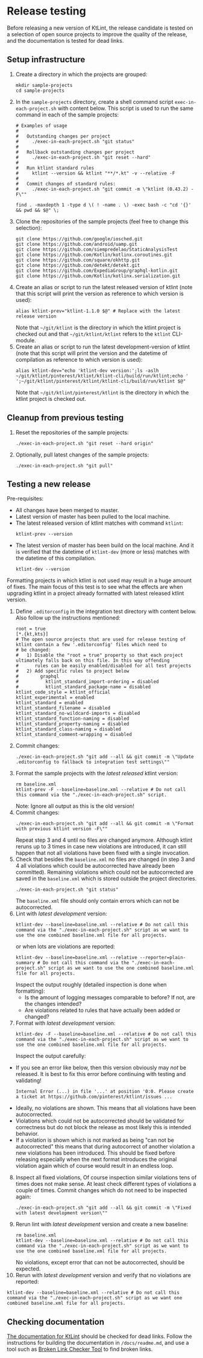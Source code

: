 # Release testing

Before releasing a new version of KtLint, the release candidate is tested on a selection of open source projects to improve the quality of the release, and the documentation is tested for dead links.

## Setup infrastructure

1. Create a directory in which the projects are grouped:
   ```shell
   mkdir sample-projects
   cd sample-projects
   ```
2. In the `sample-projects` directory, create a shell command script `exec-in-each-project.sh` with content below. This script is used to run the same command in each of the sample projects:
   ```shell
   # Examples of usage
   #
   #   Outstanding changes per project
   #     ./exec-in-each-project.sh "git status"
   #
   #   Rollback outstanding changes per project
   #     ./exec-in-each-project.sh "git reset --hard"
   #
   #   Run ktlint standard rules
   #     ktlint --version && ktlint "**/*.kt" -v --relative -F
   #
   #   Commit changes of standard rules:
   #     ./exec-in-each-project.sh "git commit -m \"ktlint (0.43.2) -F\""

   find . -maxdepth 1 -type d \( ! -name . \) -exec bash -c "cd '{}' && pwd && $@" \;
   ```
3. Clone the repositories of the sample projects (feel free to change this selection):
   ```shell
   git clone https://github.com/google/iosched.git
   git clone https://github.com/android/uamp.git
   git clone https://github.com/siempredelao/StaticAnalysisTest
   git clone https://github.com/Kotlin/kotlinx.coroutines.git
   git clone https://github.com/square/okhttp.git
   git clone https://github.com/detekt/detekt.git
   git clone https://github.com/ExpediaGroup/graphql-kotlin.git
   git clone https://github.com/Kotlin/kotlinx.serialization.git
   ```
4. Create an alias or script to run the latest released version of ktlint (note that this script will print the version as reference to which version is used):
   ```shell
   alias ktlint-prev="ktlint-1.1.0 $@" # Replace with the latest release version
   ```
   Note that `~/git/ktlint` is the directory in which the ktlint project is checked out and that `~/git/ktlint/ktlint` refers to the `ktlint` CLI-module.
5. Create an alias or script to run the latest development-version of ktlint (note that this script will print the version and the datetime of compilation as reference to which version is used):
   ```shell
   alias ktlint-dev="echo 'ktlint-dev version:';ls -aslh ~/git/ktlint/pinterest/ktlint/ktlint-cli/build/run/ktlint;echo ' ';~/git/ktlint/pinterest/ktlint/ktlint-cli/build/run/ktlint $@"
   ```
   Note that `~/git/ktlint/pinterest/ktlint` is the directory in which the ktlint project is checked out.

## Cleanup from previous testing

1. Reset the repositories of the sample projects:
   ```shell
   ./exec-in-each-project.sh "git reset --hard origin"
   ```
2. Optionally, pull latest changes of the sample projects:
   ```shell
   ./exec-in-each-project.sh "git pull"
   ```

## Testing a new release

Pre-requisites:
* All changes have been merged to master.
* Latest version of master has been pulled to the local machine.
* The latest released version of ktlint matches with command `ktlint`:
   ```shell
   ktlint-prev --version
   ```
* The latest version of master has been build on the local machine. And it is verified that the datetime of `ktlint-dev` (more or less) matches with the datetime of this compilation.
   ```shell
   ktlint-dev --version
   ```

Formatting projects in which ktlint is not used may result in a huge amount of fixes. The main focus of this test is to see what the effects are when upgrading ktlint in a project already formatted with latest released ktlint version.

1. Define `.editorconfig` in the integration test directory with content below. Also follow up the instructions mentioned:
   ```editorconfig
   root = true
   [*.{kt,kts}]
   # The open source projects that are used for release testing of ktlint contain a few '.editorconfig' files which need to
   # be changed:
   #   1) Disable the "root = true" property so that each project ultimately falls back on this file. In this way offending
   #      rules can be easily enabled/disabled for all test projects
   #   2) Add specific rules to project below
   #        graphql
   #          ktlint_standard_import-ordering = disabled
   #          ktlint_standard_package-name = disabled
   ktlint_code_style = ktlint_official
   ktlint_experimental = enabled
   ktlint_standard = enabled
   ktlint_standard_filename = disabled
   ktlint_standard_no-wildcard-imports = disabled
   ktlint_standard_function-naming = disabled
   ktlint_standard_property-naming = disabled
   ktlint_standard_class-naming = disabled
   ktlint_standard_comment-wrapping = disabled
   ```
2. Commit changes:
   ```shell
   ./exec-in-each-project.sh "git add --all && git commit -m \"Update .editorconfig to fallback to integration test settings\""
   ```
3. Format the sample projects with the *latest released* ktlint version:
   ```shell
   rm baseline.xml
   ktlint-prev -F --baseline=baseline.xml --relative # Do not call this command via the "./exec-in-each-project.sh" script.
   ```
   Note: Ignore all output as this is the old version!
4. Commit changes:
   ```shell
   ./exec-in-each-project.sh "git add --all && git commit -m \"Format with previous ktlint version -F\""
   ```
   Repeat step 3 and 4 until no files are changed anymore. Although ktlint reruns up to 3 times in case new violations are introduced, it can still happen that not all violations have been fixed with a single invocation.
5. Check that besides the `baseline.xml` no files are changed (in step 3 and 4 all violations which could be autocorrected have already been committed). Remaining violations which could not be autocorrected are saved in the `baseline.xml` which is stored outside the project directories.
   ```shell
   ./exec-in-each-project.sh "git status"
   ```
   The `baseline.xml` file should only contain errors which can not be autocorrected.
6. Lint with *latest development* version:
   ```shell
   ktlint-dev --baseline=baseline.xml --relative # Do not call this command via the "./exec-in-each-project.sh" script as we want to use the one combined baseline.xml file for all projects.
   ```
   or when lots are violations are reported:
   ```shell
   ktlint-dev --baseline=baseline.xml --relative --reporter=plain-summary # Do not call this command via the "./exec-in-each-project.sh" script as we want to use the one combined baseline.xml file for all projects.
   ```
   Inspect the output roughly (detailed inspection is done when formatting):
   * Is the amount of logging messages comparable to before? If not, are the changes intended?
   * Are violations related to rules that have actually been added or changed?
7. Format with *latest development* version:
   ```shell
   ktlint-dev -F --baseline=baseline.xml --relative # Do not call this command via the "./exec-in-each-project.sh" script as we want to use the one combined baseline.xml file for all projects.
   ```
   Inspect the output carefully:
  * If you see an error like below, then this version obviously may *not* be released. It is best to fix this error before continuing with testing and validating!
    ```plain
    Internal Error (...) in file '...' at position '0:0. Please create a ticket at https://github.com/pinterest/ktlint/issues ...
    ```
  * Ideally, no violations are shown. This means that all violations have been autocorrected.
  * Violations which could not be autocorrected should be validated for correctness but do not block the release as most likely this is intended behavior.
  * If a violation is shown which is not marked as being "can not be autocorrected" this means that during autocorrect of another violation a new violations has been introduced. This should be fixed before releasing especially when the next format introduces the original violation again which of course would result in an endless loop.
8. Inspect all fixed violations, Of course inspection similar violations tens of times does not make sense. At least check different types of violations a couple of times. Commit changes which do not need to be inspected again:
   ```shell
   ./exec-in-each-project.sh "git add --all && git commit -m \"Fixed with latest development version\""
   ```
9. Rerun lint with *latest development* version and create a new baseline:
    ```shell
    rm baseline.xml
    ktlint-dev --baseline=baseline.xml --relative # Do not call this command via the "./exec-in-each-project.sh" script as we want to use the one combined baseline.xml file for all projects.
    ```
   No violations, except error that can not be autocorrected, should be expected.
10. Rerun with *latest development* version and verify that no violations are reported:
   ```shell
   ktlint-dev --baseline=baseline.xml --relative # Do not call this command via the "./exec-in-each-project.sh" script as we want one combined baseline.xml file for all projects.
   ```

## Checking documentation
[The documentation for KtLint](https://pinterest.github.io/ktlint/) should be checked for dead links.
Follow the instructions for building the documentation in `/docs/readme.md`, and use a tool such as [Broken Link Checker Tool](https://www.deadlinkchecker.com/website-dead-link-checker.asp) to find broken links.
